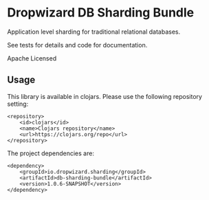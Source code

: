 # Dropwizard DB Sharding Bundle

Application level sharding for traditional relational databases.

See tests for details and code for documentation.

Apache Licensed

## Usage

This library is available in clojars. Please use the following repository setting:

```
<repository>
    <id>clojars</id>
    <name>Clojars repository</name>
    <url>https://clojars.org/repo</url>
</repository>
```

The project dependencies are:
```
<dependency>
    <groupId>io.dropwizard.sharding</groupId>
    <artifactId>db-sharding-bundle</artifactId>
    <version>1.0.6-SNAPSHOT</version>
</dependency>
```

